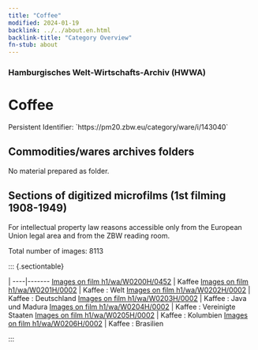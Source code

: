 ```yaml
---
title: "Coffee"
modified: 2024-01-19
backlink: ../../about.en.html
backlink-title: "Category Overview"
fn-stub: about
---
```


### Hamburgisches Welt-Wirtschafts-Archiv (HWWA)

# Coffee

<div class="hint">Persistent Identifier: `https://pm20.zbw.eu/category/ware/i/143040`</div>







## Commodities/wares archives folders





No material prepared as folder.



<a id="filmsections" />

## Sections of digitized microfilms (1st filming 1908-1949)

<p>For intellectual property law reasons accessible only from the European Union legal area and from the ZBW reading room.</p>



<p>Total number of images: 8113</p>




::: {.sectiontable}

 | 
----|-------
<a class="btn" href="https://pm20.zbw.eu/film/h1/wa/W0200H/0452" rel="nofollow">Images on film h1/wa/W0200H/0452</a> | Kaffee
<a class="btn" href="https://pm20.zbw.eu/film/h1/wa/W0201H/0002" rel="nofollow">Images on film h1/wa/W0201H/0002</a> | Kaffee : Welt
<a class="btn" href="https://pm20.zbw.eu/film/h1/wa/W0202H/0002" rel="nofollow">Images on film h1/wa/W0202H/0002</a> | Kaffee : Deutschland
<a class="btn" href="https://pm20.zbw.eu/film/h1/wa/W0203H/0002" rel="nofollow">Images on film h1/wa/W0203H/0002</a> | Kaffee : Java und Madura
<a class="btn" href="https://pm20.zbw.eu/film/h1/wa/W0204H/0002" rel="nofollow">Images on film h1/wa/W0204H/0002</a> | Kaffee : Vereinigte Staaten
<a class="btn" href="https://pm20.zbw.eu/film/h1/wa/W0205H/0002" rel="nofollow">Images on film h1/wa/W0205H/0002</a> | Kaffee : Kolumbien
<a class="btn" href="https://pm20.zbw.eu/film/h1/wa/W0206H/0002" rel="nofollow">Images on film h1/wa/W0206H/0002</a> | Kaffee : Brasilien


:::
















